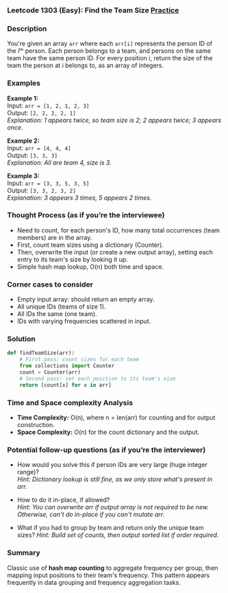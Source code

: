 ### Leetcode 1303 (Easy): Find the Team Size [Practice](https://leetcode.com/problems/find-the-team-size)

### Description  
You're given an array `arr` where each `arr[i]` represents the person ID of the iᵗʰ person. Each person belongs to a team, and persons on the same team have the same person ID. For every position i, return the size of the team the person at i belongs to, as an array of integers.

### Examples  
**Example 1:**  
Input: `arr = [1, 2, 1, 2, 3]`  
Output: `[2, 2, 2, 2, 1]`  
*Explanation: 1 appears twice, so team size is 2; 2 appears twice; 3 appears once.*

**Example 2:**  
Input: `arr = [4, 4, 4]`  
Output: `[3, 3, 3]`  
*Explanation: All are team 4, size is 3.*

**Example 3:**  
Input: `arr = [3, 3, 5, 3, 5]`  
Output: `[3, 3, 2, 3, 2]`  
*Explanation: 3 appears 3 times, 5 appears 2 times.*


### Thought Process (as if you’re the interviewee)  
- Need to count, for each person's ID, how many total occurrences (team members) are in the array.
- First, count team sizes using a dictionary (Counter).
- Then, overwrite the input (or create a new output array), setting each entry to its team's size by looking it up.
- Simple hash map lookup, O(n) both time and space.


### Corner cases to consider  
- Empty input array: should return an empty array.
- All unique IDs (teams of size 1).
- All IDs the same (one team).
- IDs with varying frequencies scattered in input.


### Solution

```python
def findTeamSize(arr):
    # First pass: count sizes for each team
    from collections import Counter
    count = Counter(arr)
    # Second pass: set each position to its team's size
    return [count[x] for x in arr]
```

### Time and Space complexity Analysis  
- **Time Complexity:** O(n), where n = len(arr) for counting and for output construction.
- **Space Complexity:** O(n) for the count dictionary and the output.


### Potential follow-up questions (as if you’re the interviewer)  
- How would you solve this if person IDs are very large (huge integer range)?  
  *Hint: Dictionary lookup is still fine, as we only store what's present in arr.*

- How to do it in-place, if allowed?  
  *Hint: You can overwrite arr if output array is not required to be new. Otherwise, can't do in-place if you can't mutate arr.*

- What if you had to group by team and return only the unique team sizes?
  *Hint: Build set of counts, then output sorted list if order required.*

### Summary
Classic use of **hash map counting** to aggregate frequency per group, then mapping input positions to their team's frequency. This pattern appears frequently in data grouping and frequency aggregation tasks.
